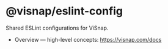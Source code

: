 # @visnap/eslint-config

Shared ESLint configurations for ViSnap.

- Overview — high-level concepts: https://visnap.com/docs

